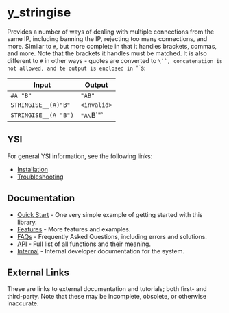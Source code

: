 # y_stringise

Provides a number of ways of dealing with multiple connections from the same IP, including banning the IP, rejecting too many connections, and more.
Similar to `#`, but more complete in that it handles brackets, commas, and more.  Note that the brackets it handles must be matched.  It is also different to `#` in other ways - quotes are converted to `\``, concatenation is not allowed, and te output is enclosed in `"`s:

| Input                | Output      |
| -------------------- | ----------- |
| `#A "B"`             | `"AB"`      |
| `STRINGISE__(A)"B"`  | `<invalid>` |
| `STRINGISE__(A "B")` | `"A\`B\`"`  |

## YSI

For general YSI information, see the following links:

* [Installation](../installation.md)
* [Troubleshooting](../troubleshooting.md)

## Documentation

* [Quick Start](y_flooding/quick-start.md) - One very simple example of getting started with this library.
* [Features](y_flooding/features.md) - More features and examples.
* [FAQs](y_flooding/faqs.md) - Frequently Asked Questions, including errors and solutions.
* [API](y_flooding/api.md) - Full list of all functions and their meaning.
* [Internal](y_flooding/internal.md) - Internal developer documentation for the system.

## External Links

These are links to external documentation and tutorials; both first- and third-party.  Note that these may be incomplete, obsolete, or otherwise inaccurate.

